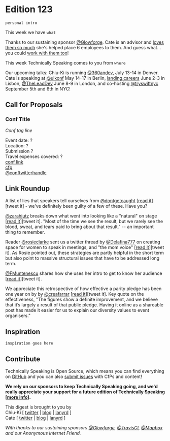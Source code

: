 # Edition 123

`personal intro`

This week we have `what`

Thanks to our sustaining sponsor [@Glowforge](http://twitter.com/glowforge). Cate is an advisor and [loves them so much](https://cate.blog/2015/10/21/lasers-and-practical-skills/) she's helped place 6 employees to them. And guess what... you could [work with them too](https://glowforge.com/jobs/)!  

This week Technically Speaking comes to you from `where`

Our upcoming talks: Chiu-Ki is running [@360andev](http://twitter.com/360andev), July 13-14 in Denver. Cate is speaking at [@uikonf](http://twitter.com/uikonf) May 14-17 in Berlin, [landing.careers](https://landing.careers/) June 2-3 in Lisbon, [@TheLeadDev](http://twitter.com/theleaddev) June 8-9 in London, and co-hosting [@tryswiftnyc](http://twitter.com/tryswiftnyc) September 5th and 6th in NYC! 


## Call for Proposals

### Conf Title  
*Conf tag line*

Event date: ?  
Location: ?  
Submission ?  
Travel expenses covered: ?  
[conf link](?)  
[cfp](?)  
[@conftwitterhandle](?)


## Link Roundup

A list of lies that speakers tell ourselves from [@dontgetcaught](http://twitter.com/dontgetcaught) [[read it](http://eloquentwoman.blogspot.pt/2017/04/39-lies-myths-and-mistaken-notions.html)][tweet it] - we've definitely been guilty of a few of these. Have you?

[@zarahjutz](http://twitter.com/zarahjutz) breaks down what went into looking like a "natural" on stage [[read it](http://zdominguez.com/2017/04/17/all-it-takes-patience.html)][tweet it]. "Most of the time we see the result, but we rarely see the blood, sweat, and tears paid to bring about that result." -- an important thing to remember.

Reader [@rosieclarke](www.twitter.com/rosieclarke) sent us a twitter thread by [@Delafina777](http://twitter.com/Delafina777) on creating space for women to speak in meetings, and "the mom voice" [[read it](https://twitter.com/Delafina777/status/846600201108303872)][tweet it]. As Rosie pointed out, these strategies are partly helpful in the short term but also point to massive structural issues that have to be addressed long term.

[@FMuntenescu](https://twitter.com/FMuntenescu) shares how she uses her intro to get to know her audience [[read it](https://medium.com/upday-devs/about-intros-nerves-and-discovering-yourself-2b839f4a361a)][tweet it].

We appreciate this retrospective of how effective a parity pledge has been one year on by by [@creafarrar](https://twitter.com/creafarrar) [[read it](https://gds.blog.gov.uk/2017/03/09/the-gds-parity-pledge-one-year-on/)][tweet it]. Key quote on the effectiveness, "The figures show a definite improvement, and we believe that it’s largely a result of that public pledge. Having it online as a shareable post has made it easier for us to explain our diversity values to event organisers."

## Inspiration

`inspiration goes here`  

## Contribute

Technically Speaking is Open Source, which means you can find everything on [GitHub](https://github.com/catehstn/technically-speaking/) and you can also [submit issues](https://github.com/catehstn/technically-speaking/issues/new) with CfPs and content!

**We rely on our sponsors to keep Technically Speaking going, and we'd really appreciate your support for a future edition of Technically Speaking [[more info](http://www.techspeak.email/sponsorship/)].**  


This digest is brought to you by  
Chiu-Ki [ [twitter](https://twitter.com/chiuki) | [blog](http://blog.sqisland.com/) | [lanyrd](http://lanyrd.com/profile/chiuki/) ]  
Cate [ [twitter](https://twitter.com/catehstn) | [blog](http://www.cate.blog/) | [lanyrd](http://lanyrd.com/profile/catehstn/) ]

*With thanks to our sustaining sponsors [@Glowforge](http://twitter.com/glowforge), [@TravisCI](http://twitter.com/travisci), [@Mapbox](http://twitter.com/mapbox) and our Anonymous Internet Friend.*
